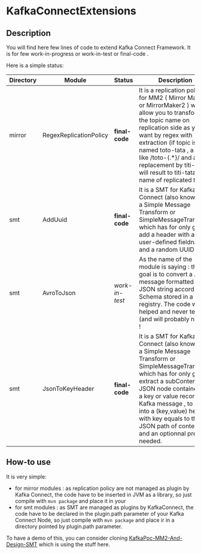 # KafkaConnectExtensions
## Description
You will find here few lines of code to extend Kafka Connect Framework.
It is for few work-in-progress or work-in-test or final-code .

Here is a simple status:

| Directory | Module | Status | Description |
| ------------ | ------------ | ------------ | ------------ |
| mirror | RegexReplicationPolicy | **final-code** | It is a replication policy for MM2 ( Mirror Maker 2 or MirrorMaker2 ) which allow you to transform the topic name on replication side as you want by regex with extraction (if topic is named toto-tata , a regex like /toto-(.*)/ and a replacement by titi-$1 will result to titi-tata as name of replicated topic). |
| smt |  AddUuid | **final-code** | It is a SMT for Kafka Connect (also known as a Simple Message Transform or SimpleMessageTranform) which has for only goal to add a header with a user-defined fieldname and a random UUID. |
| smt | AvroToJson | *work-in-test* | As the name of the module is saying : the goal is to convert a AVRO message formatted to a JSON string according to Schema stored in a registry. The code was AI helped and never tested (and will probably never) ! |
| smt | JsonToKeyHeader | **final-code** | It is a SMT for Kafka Connect (also known as a Simple Message Transform or SimpleMessageTranform) which has for only goal to extract a subContent of a JSON node contained in a key or value record of Kafka message , to add it into a (key,value) header, with key equals to the JSON path of content, and an optionnal prefix if needed. |

## How-to use
It is very simple:
- for mirror modules : as replication policy are not managed as plugin by Kafka Connect, the code have to be inserted in JVM as a library, so just compile with `mvn package` and place it in your 
- for smt modules : as SMT are managed as plugins by KafkaConnect, the code have to be declared in the plugin.path parameter of your Kafka Connect Node, so just compile with `mvn package` and place ir in a directory pointed by plugin.path parameter.

To have a demo of this, you can consider cloning [KafkaPoc-MM2-And-Design-SMT](https://github.com/handfreezer/KafkaPoc-MM2-And-Design-SMT "KafkaPoc-MM2-And-Design-SMT") which is using the stuff here.
